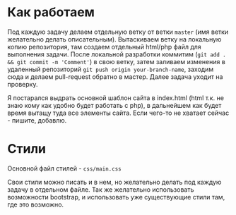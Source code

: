 # Как работаем
Под каждую задачу делаем отдельную ветку от ветки `master` (имя ветки желательно делать описательным).
Вытаскиваем ветку на локальную копию репозитория, там создаем отдельный html/php файл для выполнения задачи.
После локальной разработки коммитим (`git add . && git commit -m 'Comment'`) в свою ветку, затем заливаем изменения в удаленный репозиторий `git push origin your-branch-name`, заходим сюда и делаем pull-request обратно в мастер.
Далее задача уходит на проверку.

Я постарался выдрать основной шаблон сайта в index.html (html т.к. не знаю кому как удобно будет работать с php),
в дальнейшем как будет время вытащу туда все элементы сайта.
Если чего-то не хватает сейчас - пишите, добавлю.

# Стили
Основной файл стилей - `css/main.css`

Свои стили можно писать и в нем, но желательно делать под каждую задачу в отдельном файле.
Так же желательно использовать возможности bootstrap, и использовать уже существующие стили там, где это возможно.